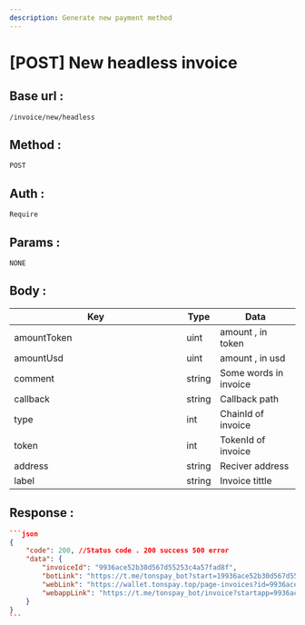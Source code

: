 ```yaml
---
description: Generate new payment method
---
```


# \[POST] New headless invoice

## Base url :&#x20;

```
/invoice/new/headless
```

## Method :&#x20;

```
POST
```

## Auth :&#x20;

```
Require
```

## Params :&#x20;

```
NONE
```

## Body  :&#x20;

<table><thead><tr><th width="288">Key</th><th>Type</th><th>Data</th></tr></thead><tbody><tr><td>amountToken</td><td>uint</td><td>amount , in token</td></tr><tr><td>amountUsd</td><td>uint</td><td>amount , in usd</td></tr><tr><td>comment</td><td>string</td><td>Some words in invoice</td></tr><tr><td>callback</td><td>string</td><td>Callback path</td></tr><tr><td>type</td><td>int</td><td>ChainId of invoice</td></tr><tr><td>token</td><td>int</td><td>TokenId of invoice</td></tr><tr><td>address</td><td>string</td><td>Reciver address</td></tr><tr><td>label</td><td>string</td><td>Invoice tittle</td></tr></tbody></table>

## Response :&#x20;

````json
```json
{
    "code": 200, //Status code . 200 success 500 error
    "data": {
        "invoiceId": "9936ace52b30d567d55253c4a57fad8f",
        "botLink": "https://t.me/tonspay_bot?start=19936ace52b30d567d55253c4a57fad8f",
        "webLink": "https://wallet.tonspay.top/page-invoices?id=9936ace52b30d567d55253c4a57fad8f",
        "webappLink": "https://t.me/tonspay_bot/invoice?startapp=9936ace52b30d567d55253c4a57fad8f"
    }
}
```
````
